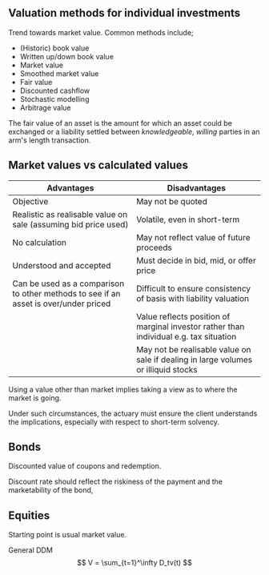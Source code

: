 
## Valuation methods for individual investments

Trend towards market value. Common methods include;

- (Historic) book value
- Written up/down book value
- Market value
- Smoothed market value
- Fair value
- Discounted cashflow
- Stochastic modelling
- Arbitrage value

The fair value of an asset is the amount for which an asset could be exchanged
or a liability settled between _knowledgeable_, _willing_ parties in an arm's
length transaction.

## Market values vs calculated values

| Advantages | Disadvantages |
| --- | --- |
| Objective | May not be quoted |
| Realistic as realisable value on sale (assuming bid price used) | Volatile, even in short-term |
| No calculation | May not reflect value of future proceeds |
| Understood and accepted | Must decide in bid, mid, or offer price |
| Can be used as a comparison to other methods to see if an asset is over/under priced | Difficult to ensure consistency of basis with liability valuation |
| | Value reflects position of marginal investor rather than individual e.g. tax situation |
| | May not be realisable value on sale if dealing in large volumes or illiquid stocks |

Using a value other than market implies taking a view as to where the market is
going.

Under such circumstances,
the actuary must ensure the client understands the implications,
especially with respect to short-term solvency.

## Bonds

Discounted value of coupons and redemption.

Discount rate should reflect the riskiness of the payment and the marketability
of the bond,

## Equities

Starting point is usual market value.

General DDM
$$
V = \sum_{t=1}^\infty D_tv(t)
$$
